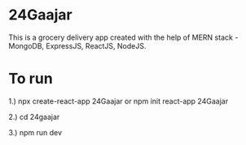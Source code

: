# 24Gaajar 
This is a grocery delivery app created with the help of MERN stack - MongoDB, ExpressJS, ReactJS, NodeJS.

# To run

1.) npx create-react-app 24Gaajar
or
npm init react-app 24Gaajar

2.) cd 24gaajar

3.) npm run dev



